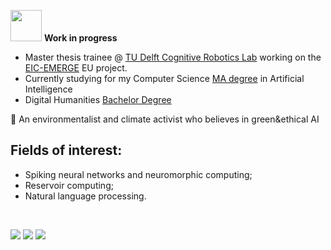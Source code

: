 <img src="https://media0.giphy.com/media/LDNJQFfOEs2TmogZDs/giphy.gif?cid=ecf05e47y3v12ibqoy08gbmr1tkxmupx694efteoa8h1ijh5&rid=giphy.gif&ct=s" style="width: 50px;">  **Work in progress**

- Master thesis trainee @ [TU Delft Cognitive Robotics Lab](https://www.tudelft.nl/me/over/afdelingen/cognitive-robotics-cor) working on the [EIC-EMERGE](https://eic-emerge.eu/) EU project.
- Currently studying for my Computer Science [MA degree](https://didattica.di.unipi.it/laurea-magistrale-in-informatica/curricula/curriculum-artificial-intelligence/) in Artificial Intelligence
- Digital Humanities [Bachelor Degree](https://infouma.fileli.unipi.it/)

🌱 An environmentalist and climate activist who believes in green&ethical AI


<!-- 📚  Mainly interested in bio-inspired NNs and AI applications to language and humanities
-->
## Fields of interest:
  - Spiking neural networks and neuromorphic computing;
  - Reservoir computing;
  - Natural language processing.


<!--[![Top Langs](https://github-readme-stats.vercel.app/api/top-langs/?username=francescapoli98&layout=compact&langs_count=6&theme=synthwave)](https://github.com/anuraghazra/github-readme-stats)-->

</br>

[![](https://img.shields.io/badge/-Telegram-informational?style=for-the-badge&logo=telegram&logoColor=white&color=229ED9)](https://t.me/frankiexrpisa) 
[![](https://img.shields.io/badge/-LinkedIn-informational?style=for-the-badge&logo=linkedin&logoColor=white&color=2867B2)](https://www.linkedin.com/in/francesca-poli-ai-dh) 
[![](https://img.shields.io/badge/ProtonMail-8B89CC?style=for-the-badge&logo=protonmail&logoColor=white)](mailto:francescapolif@protonmail.com)


<!--
## Some of my previous work
[![Readme Card](https://github-readme-stats.vercel.app/api/pin/?username=francescapoli98&repo=bachelor-thesis-project&theme=omni)](https://github.com/francescapoli98/bachelor-thesis-project) 
<br/>
[![Readme Card](https://github-readme-stats.vercel.app/api/pin/?username=francescapoli98&repo=text-encoding&theme=omni)](https://github.com/francescapoli98/text-encoding) 
<br/>
[![Readme Card](https://github-readme-stats.vercel.app/api/pin/?username=francescapoli98&repo=computational-linguistics&theme=omni)](https://github.com/francescapoli98/computational-linguistics) -->
